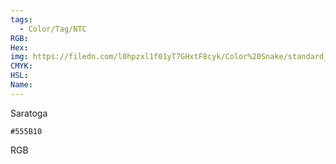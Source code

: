 ```yaml
---
tags:
  - Color/Tag/NTC
RGB:
Hex:
img: https://filedn.com/l0hpzxl1f01yT7GHxtF8cyk/Color%20Snake/standard_csv_to_svg//555B10.svg
CMYK:
HSL:
Name:
---
```

Saratoga
```palette
#555B10
```
RGB
